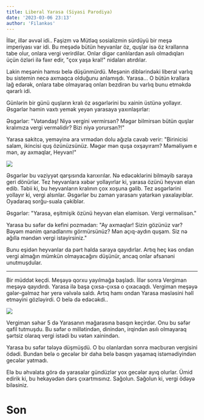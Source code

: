 ```yaml
---
title: Liberal Yarasa (Siyasi Parodiya)
date: '2023-03-06 23:13'
author: 'Filankəs'
---
```


İllər, illər əvvəl idi.. Faşizm və Mütləq sosializmin sürdüyü bir meşə imperiyası var idi. Bu meşədə bütün heyvanlar öz, quşlar isə öz krallarına tabe olur, onlara vergi verirdilər. Onlar digər canlılardan asılı olmadıqları üçün özləri ilə fəxr edir, "çox yaşa kral!" nidaları atırdılar. 

Lakin meşənin hamısı belə düşünmürdü. Meşənin diblərindəki liberal varlıq bu sistemin necə axmaqca olduğunu anlamışdı. Yarasa... O bütün krallara lağ edərək, onlara tabe olmayaraq onları bezdirən bu varlıq bunu etməkdə qərarlı idi.

Günlərin bir günü quşların kralı öz əsgərlərini bu xainin üstünə yollayır. Əsgərlər həmin vaxtı yemək yeyən yarasaya yaxınlaşırlar:

Əsgərlər: "Vətəndaş! Niyə vergini vermirsən? Məgər bilmirsən bütün quşlar kralımıza vergi verməlidir? Bizi niyə yorursan?!"

Yarasa sakitcə, yeməyinə ara vrmədən dolu ağızla cavab verir: "Birinicisi salam, ikincisi quş özünüzsünüz. Məgər mən quşa oxşayıram? Məməliyəm e mən, ay axmaqlar, Heyvan!"

![](https://i.imgur.com/BLw2zI6.jpg)

Əsgərlər bu vəziyyət qarşısında karıxırılar. Nə edəcəklərini bilməyib saraya geri dönürlər. Tez heyvanlara xəbər yollayırlar ki, yarasa özünü heyvan elan edib. Təbii ki, bu heyvanların kralının çox xoşuna gəlib. Tez əsgərlərini yollayır ki, vergi alsınlar. Əsgərlər bu zaman yarasanı yatarkən yaxalayıblar. Oyadaraq sorğu-suala çəkiblər.

Əsgərlər: "Yarasa, eşitmişik özünü heyvan elan eləmisən. Vergi verməlisən."

Yarasa bu səfər də kefini pozmadan: "Ay axmaqlar! Sizin gözünüz var? Bəyəm mənim qanadlarımı görmürsünüz? Mən açıq-aydın quşam. Siz nə ağılla məndən vergi istəyirsiniz."

Bunu eşidən heyvanlar da pərt halda saraya qayıdırlar. Artıq heç kəs ondan vergi almağın mümkün olmayacağını düşünür, ancaq onlar əfsanəni unutmuşdular.

--------------------------------------------------------------------------------------------------

Bir müddət keçdi. Meşəyə qorxu yayılmağa başladı. İllər sonra Vergiman meşəyə qayıdırdı. Yarasa ilə başa çıxsa-çıxsa o çıxacaqdı. Vergiman meşəyə gələr-gəlməz hər yerə vəlvələ saldı. Artıq hamı ondan Yarasa məsləsini həll etməyini gözləyirdi. O belə də edəcəkdi..

![](http://www.ronpaulinstitute.org/media/122751/erdogan-sunglasses.jpg)

Vergiman səhər 5 də Yarasanın mağarasına basqın keçirdər. Onu bu səfər qafil tutmuşdu. Bu səfər o millətindən, dinindən, irqindən asılı olmayaraq şərtsiz olaraq vergi istədi bu vətən xainindən.

Yarasa bu səfər tələyə düşmüşdü. O bu olanlardan sonra məcburən vergisini ödədi. Bundan belə o gecələr bir daha belə basqın yaşamaq istəmədiyindən gecələr yatmadı.

Elə bu əhvalata görə də yarasalar gündüzlər yox gecələr ayıq olurlar. Ümid edirik ki, bu hekayədən dərs çıxartmısınız. Sağolun. Sağolun ki, vergi ödəyə biləsiniz.

# Son
